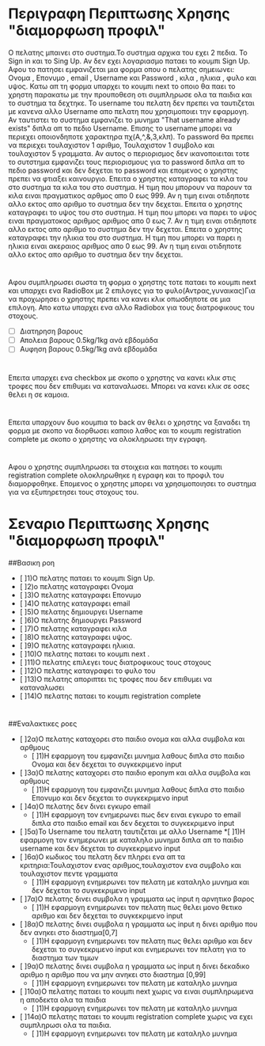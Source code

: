 # Περιγραφη Περιπτωσης Χρησης "διαμορφωση προφιλ"

Ο πελατης μπαινει στο συστημα.Το συστημα αρχικα του εχει 2 πεδια. Το Sign in και το Sing Up. Αν δεν εχει λογαριασμο παταει το κουμπι Sign Up. Αφου το πατησει εμφανιζεται μια φορμα οπου ο πελατης σημειωνει: Ονομα , Επονυμο , email , Username και Password , κιλα , ηλικια , φυλο και υψος. Κατω απ τη φορμα υπαρχει το κουμπι next το οποιο θα παει το χρηστη παρακατω με την προυποθεση οτι συμπληρωσε ολα τα παιδια και το συστημα τα δεχτηκε. To username του πελατη δεν πρεπει να ταυτιζεται με κανενα αλλο Username απο πελατη που χρησιμοποιει την εφαρμογη. Αν ταυτιστει το συστημα εμφανιζει το μυνημα "That username already exists" διπλα απ το πεδιο Username. Eπισης τo username μπορει να περιεχει οποιονδηποτε χαρακτηρα πχ(Α,^,&,3,κλπ). Το password θα πρεπει να περιεχει τουλαχιστον 1 αριθμο, Τουλαχιστον 1 συμβολο και τουλαχιστον 5 γραμματα. Αν αυτος ο περιορισμος δεν ικανοποιειται τοτε  το συτστημα εμφανιζει τους περιορισμους για το password διπλα απ το πεδιο password και δεν δεχεται το password και επομενος ο χρηστης πρεπει να φτιαξει καινουργιο. Επειτα ο χρηστης καταγραφει τα κιλα του στο συστημα τα κιλα του στο συστημα. Η τιμη που μπορουν να παρουν τα κιλα ειναι πραγματικος αρθμος απο 0 εως 999. Αν η τιμη ειναι οτιδηποτε αλλο εκτος απο αριθμο το συστημα δεν την δεχεται. Επειτα ο χρηστης καταγραφει το υψος του στο συστημα. Η τιμη που μπορει να παρει το υψος ειναι πραγματοκος αριθμος αριθμος απο 0 εως 7. Αν η τιμη ειναι οτιδηποτε αλλο εκτος απο αριθμο το συστημα δεν την δεχεται. Επειτα ο χρηστης καταγραφει την ηλικια του στο συστημα. Η τιμη που μπορει να παρει η ηλικια ειναι ακεραιος αριθμος απο 0 εως 99. Αν η τιμη ειναι οτιδηποτε αλλο εκτος απο αριθμο το συστημα δεν την δεχεται.

#
Αφου συμπληρωσει σωστα τη φορμα ο χρηστης τοτε παταει το κουμπι next και υπαρχει ενα RadioBox με 2 επιλογες για το φυλο(Αντρας,γυναικας)Για να προχωρησει ο χρηστης πρεπει να κανει κλικ οπωσδηποτε σε μια επιλογη.
Απο κατω υπαρχει ενα αλλο Radiobox για τους διατροφικους του στοχους.

* [ ] Διατηρηση βαρους
* [ ] Απολεια βαρους 0.5kg/1kg ανά εβδομάδα
* [ ] Αυφηση βαρους 0.5kg/1kg ανά εβδομάδα

#
Επειτα υπαρχει ενα checkbox με σκοπο ο χρηστης να κανει κλικ στις τροφες που δεν επιθυμει να καταναλωσει. Μπορει να κανει κλικ σε οσες θελει η σε καμοια.

#
Επειτα υπαρχουν δυο κουμπια το back αν θελει ο χρηστης να ξαναδει τη φορμα με σκοπο να διορθωσει καποιο λαθος και το κουμπι registration complete με σκοπο ο χρηστης να ολοκληρωσει την εγραφη.

#
Αφου  ο χρηστης συμπληρωσει τα στοιχεια και πατησει το κουμπι registration complete ολοκληρωθηκε η εγραφη και το προφιλ του διαμορφοθηκε. Επομενος ο χρηστης μπορει να χρησιμοποιησει το συστημα για να εξυπηρετησει τους στοχους του.


#
# Σεναριο Περιπτωσης Χρησης "διαμορφωση προφιλ"
##Βασικη ροη
* [ ]1)Ο πελατης  παταει το κουμπι Sign Up.
* [ ]2)ο πελατης καταγραφει Ονομα
* [ ]3)O πελατης καταγραφει Επονυμο
* [ ]4)O πελατης καταγραφει email
* [ ]5)O πελατης δημιουργει Username 
* [ ]6)O πελατης δημιουργει Password
* [ ]7)O πελατης καταγραφει κιλα
* [ ]8)O πελατης καταγραφει υψος.
* [ ]9)Ο πελατης καταγραφει ηλικια.
* [ ]10)Ο πελατης  παταει το κουμπι next . 
* [ ]11)Ο πελατης επιλεγει τους διατροφικους τους στοχους
* [ ]12)Ο πελατης καταγραφει το φυλο του
* [ ]13)Ο πελατης αποριπτει τις τροφες που δεν επιθυμει να καταναλωσει
* [ ]14)Ο πελατης παταει το κουμπι registration complete
#
##Εναλακτικες ροες
* [ ]2α)Ο πελατης καταχορει στο παιδιο ονομα και αλλα συμβολα και αρθμους
  * [ ]1)Η εφαρμογη του εμφανιζει μυνημα λαθους διπλα στο παιδιο Ονομα και δεν δεχεται το συγκεκριμενο input
* [ ]3α)Ο πελατης καταχορει στο παιδιο eponym και αλλα συμβολα και αρθμους
  * [ ]1)Η εφαρμογη του εμφανιζει μυνημα λαθους διπλα στο παιδιο Eπονυμο και δεν δεχεται το συγκεκριμενο input
* [ ]4α)Ο πελατης δεν δινει εγκυρο email
    * [ ]1)Η εφαρμογη τον ενημερωνει πως δεν ειναι εγκυρο το email διπλα στο παιδιο email και δεν δεχεται το συγκεκριμενο input
* [ ]5α)To Username του πελατη ταυτιζεται με αλλο Username
     *[ ]1)Η εφαρμογη τον ενημερωνει με καταληλο μυνημα διπλα απ το παιδιο username και δεν δεχεται το συγκεκριμενο input
* [ ]6α)Ο κωδικος του πελατη δεν πληρει ενα απ τα κριτηρια:Τουλαχιστον ενας αριθμος,τουλαχιστον ενα συμβολο και τουλαχιστον πεντε γραμματα
  * [ ]1)Η εφαρμογη ενημερωνει τον πελατη με καταληλο μυνημα και δεν δεχεται το συγκεκριμενο input
* [ ]7α)Ο πελατης δινει συμβολα η γραμματα ως input η αρνητικο βαρος
  * [ ]1)Η εφαρμογη ενημερωνει τον πελατη πως θελει μονο θετικο αριθμο  και δεν δεχεται το συγκεκριμενο input 
* [ ]8α)Ο πελατης δινει συμβολα η γραμματα ως input η δινει αριθμο που δεν ανηκει στο διαστημα[0,7]
  * [ ]1)Η εφαρμογη ενημερωνει τον πελατη πως θελει αριθμο και δεν δεχεται το συγκεκριμενο input και ενημερωνει τον πελατη για το διαστημα των τιμων
* [ ]9α)Ο πελατης δινει συμβολα η γραμματα ως input η δινει δεκαδικο αριθμο η αριθμο που να μην ανηκει στο διαστημα [0,99]
  * [ ]1)Η εφαρμογη ενημερωνει τον πελατη με καταληλο μυνημα
* [ ]10α)Ο πελατης παταει το κουμπι next χωρις να ειναι συμπληρωμενα η αποδεκτα ολα τα παιδια
  * [ ]1)Η εφαρμογη ενημερωνει τον πελατη με καταληλο μυνημα
* [ ]14α)Ο πελατης παταει το κουμπι registration complete χωρις να εχει συμπληρωσι ολα τα παιδια.
  * [ ]1)Η εφαρμογη ενημερωνει τον πελατη με καταληλο μυνημα